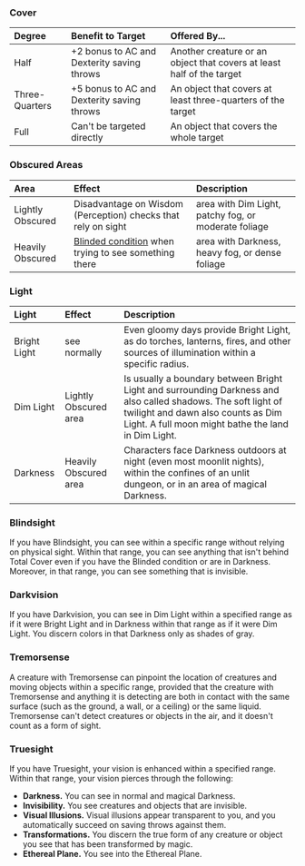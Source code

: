 
### Cover
| Degree         | Benefit to Target                          | Offered By...                                                         |
| :------------- | :----------------------------------------- | :-------------------------------------------------------------------- |
| Half           | +2 bonus to AC and Dexterity saving throws | Another creature or an object that covers at least half of the target |
| Three-Quarters | +5 bonus to AC and Dexterity saving throws | An object that covers at least three-quarters of the target           |
| Full           | Can't be targeted directly                 | An object that covers the whole target                                |





### Obscured Areas
| Area             | Effect                                                                   | Description                                          |
| :--------------- | :----------------------------------------------------------------------- | :--------------------------------------------------- |
| Lightly Obscured | Disadvantage on Wisdom (Perception) checks that rely on sight            | area with Dim Light, patchy fog, or moderate foliage |
| Heavily Obscured | [Blinded condition](https://lolindhir.github.io/PnP/rules/glossary/condition_details) when trying to see something there | area with Darkness, heavy fog, or dense foliage      |







### Light
| Light        | Effect                | Description                                                                                                                                                                                               |
| :----------- | :-------------------- | :-------------------------------------------------------------------------------------------------------------------------------------------------------------------------------------------------------- |
| Bright Light | see normally          | Even gloomy days provide Bright Light, as do torches, lanterns, fires, and other sources of illumination within a specific radius.                                                                        |
| Dim Light    | Lightly Obscured area | Is usually a boundary between Bright Light and surrounding Darkness and also called shadows. The soft light of twilight and dawn also counts as Dim Light. A full moon might bathe the land in Dim Light. |
| Darkness     | Heavily Obscured area | Characters face Darkness outdoors at night (even most moonlit nights), within the confines of an unlit dungeon, or in an area of magical Darkness.                                                        |




### Blindsight
If you have Blindsight, you can see within a specific range without relying on physical sight. Within that range, you can see anything that isn't behind Total Cover even if you have the Blinded condition or are in Darkness. Moreover, in that range, you can see something that is invisible.


### Darkvision
If you have Darkvision, you can see in Dim Light within a specified range as if it were Bright Light and in Darkness within that range as if it were Dim Light. You discern colors in that Darkness only as shades of gray.


### Tremorsense
A creature with Tremorsense can pinpoint the location of creatures and moving objects within a specific range, provided that the creature with Tremorsense and anything it is detecting are both in contact with the same surface (such as the ground, a wall, or a ceiling) or the same liquid.
Tremorsense can't detect creatures or objects in the air, and it doesn't count as a form of sight.


### Truesight
If you have Truesight, your vision is enhanced within a specified range. Within that range, your vision pierces through the following:
* **Darkness.** You can see in normal and magical Darkness.
* **Invisibility.** You see creatures and objects that are invisible.
* **Visual Illusions.** Visual illusions appear transparent to you, and you automatically succeed on saving throws against them.
* **Transformations.** You discern the true form of any creature or object you see that has been transformed by magic.
* **Ethereal Plane.** You see into the Ethereal Plane.
